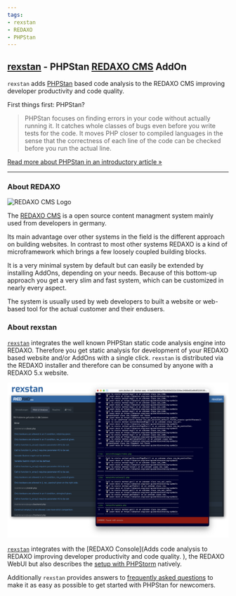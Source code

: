 ```yaml
---
tags:
- rexstan
- REDAXO
- PHPStan
---
```


## [rexstan](https://github.com/FriendsOfREDAXO/rexstan) - PHPStan [REDAXO CMS](https://redaxo.org/) AddOn

`rexstan` adds [PHPStan](https://phpstan.org) based code analysis to the REDAXO CMS improving developer productivity and code quality.

First things first: PHPStan?

> PHPStan focuses on finding errors in your code without actually running it. It catches whole classes of bugs even before you write tests for the code. It moves PHP closer to compiled languages in the sense that the correctness of each line of the code can be checked before you run the actual line.

[Read more about PHPStan in an introductory article »](https://phpstan.org/blog/find-bugs-in-your-code-without-writing-tests)


---

### About REDAXO 

<img width="216" alt="REDAXO CMS Logo" src="https://user-images.githubusercontent.com/120441/174436564-500d7c16-d97b-4ebb-acd2-5b9ea08d1d75.png"> 

The [REDAXO CMS](https://redaxo.org/) is a open source content managment system mainly used from developers in germany.

Its main advantage over other systems in the field is the different approach on building websites.
In contrast to most other systems REDAXO is a kind of microframework which brings a few loosely coupled building blocks.

It is a very minimal system by default but can easily be extended by installing AddOns, depending on your needs.
Because of this bottom-up approach you get a very slim and fast system, which can be customized in nearly every aspect.

The system is usually used by web developers to built a website or web-based tool for the actual customer and their endusers.

### About rexstan

[`rexstan`](https://github.com/FriendsOfREDAXO/rexstan) integrates the well known PHPStan static code analysis engine into REDAXO. Therefore you get static analysis for development of your REDAXO based website and/or AddOns with a single click. `rexstan` is distributed via the REDAXO installer and therefore can be consumed by anyone with a REDAXO 5.x website.

![Screenshots](https://github.com/FriendsOfREDAXO/rexstan/blob/assets/stanscreen.png?raw=true)

[`rexstan`](https://github.com/FriendsOfREDAXO/rexstan) integrates with the [REDAXO Console](Adds code analysis to REDAXO improving developer productivity and code quality.
), the REDAXO WebUI but also describes the [setup with PHPStorm](https://github.com/FriendsOfREDAXO/rexstan/blob/main/README.md#phpstorm) natively.

Additionally `rexstan` provides answers to [frequently asked questions](https://github.com/FriendsOfREDAXO/rexstan/blob/main/FAQ.md) to make it as easy as possible to get started with PHPStan for newcomers.
